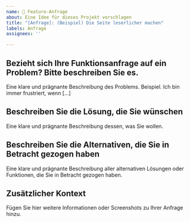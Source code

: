```yaml
---
name: 🚀 Feature-Anfrage
about: Eine Idee für dieses Projekt vorschlagen
title: "[Anfrage]: (Beispiel) Die Seite leserlicher machen"
labels: Anfrage
assignees: ''

---
```


## Bezieht sich Ihre Funktionsanfrage auf ein Problem? Bitte beschreiben Sie es.
Eine klare und prägnante Beschreibung des Problems. Beispiel. Ich bin immer frustriert, wenn [...]

## Beschreiben Sie die Lösung, die Sie wünschen
Eine klare und prägnante Beschreibung dessen, was Sie wollen.

## Beschreiben Sie die Alternativen, die Sie in Betracht gezogen haben
Eine klare und prägnante Beschreibung aller alternativen Lösungen oder Funktionen, die Sie in Betracht gezogen haben.

## Zusätzlicher Kontext
Fügen Sie hier weitere Informationen oder Screenshots zu Ihrer Anfrage hinzu.
